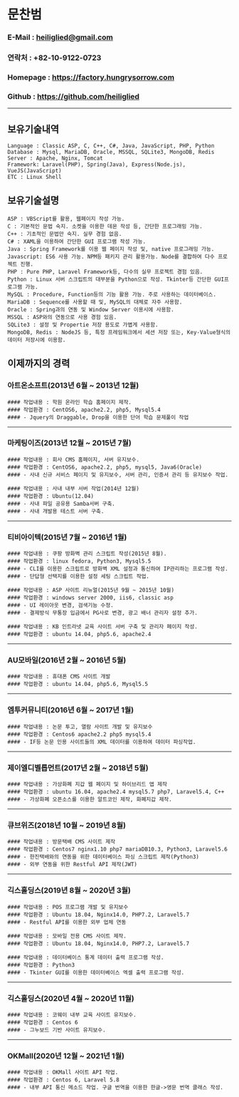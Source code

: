# 문찬범 

### E-Mail : heiliglied@gmail.com 
### 연락처 : +82-10-9122-0723 
### Homepage : https://factory.hungrysorrow.com 
### Github : https://github.com/heiliglied 
---------------------------- 

## 보유기술내역 
```
Language : Classic ASP, C, C++, C#, Java, JavaScript, PHP, Python 
Database : Mysql, MariaDB, Oracle, MSSQL, SQLite3, MongoDB, Redis 
Server : Apache, Nginx, Tomcat 
Framework: Laravel(PHP), Spring(Java), Express(Node.js), VueJS(JavaScript) 
ETC : Linux Shell 
```

## 보유기술설명
``` 
ASP : VBScript를 활용, 웹페이지 작성 가능.
C : 기본적인 문법 숙지. 소켓을 이용한 데몬 작성 등, 간단한 프로그래밍 가능. 
C++ : 기초적인 문법만 숙지. 실무 경험 없음. 
C# : XAML을 이용하여 간단한 GUI 프로그램 작성 가능. 
Java : Spring Framework를 이용 웹 페이지 작성 및, native 프로그래밍 가능. 
Javascript: ES6 사용 가능. NPM등 패키지 관리 활용가능. Node를 결합하여 다수 프로젝트 진행. 
PHP : Pure PHP, Laravel Framework등, 다수의 실무 프로젝트 경험 있음. 
Python : Linux 서버 스크립트의 대부분을 Python으로 작성. Tkinter등 간단한 GUI프로그램 가능. 
MySQL : Procedure, Function등의 기능 활용 가능. 주로 사용하는 데이터베이스.
MariaDB : Sequence를 사용할 때 및, MySQL의 대체로 자주 사용함.
Oracle : Spring과의 연동 및 Window Server 이용시에 사용함. 
MSSQL : ASP와의 연동으로 사용 경험 있음.
SQLite3 : 설정 및 Propertie 저장 용도로 가볍게 사용함.
MongoDB, Redis : NodeJS 등, 특정 프레임워크에서 세션 저장 또는, Key-Value형식의 데이터 저장시에 이용함.
```

## 이제까지의 경력 
### 아트온소프트(2013년 6월 ~ 2013년 12월) 
```
#### 작업내용 : 학원 온라인 학습 홈페이지 제작.
#### 작업환경 : CentOS6, apache2.2, php5, Mysql5.4
#### - Jquery의 Draggable, Drop을 이용한 단어 학습 문제풀이 작업
```
------------------------------------------------------
### 마케팅이즈(2013년 12월 ~ 2015년 7월)
```
#### 작업내용 : 회사 CMS 홈페이지, 서버 유지보수.
#### 작업환경 : CentOS6, apache2.2, php5, mysql5, Java6(Oracle)
#### - 사내 신규 서비스 페이지 및 유지보수, 서버 관리, 인증서 관리 등 유지보수 작업.
```
```
#### 작업내용 : 사내 내부 서버 작업(2014년 12월)
#### 작업환경 : Ubuntu(12.04)
#### - 사내 파일 공유용 Samba서버 구축.
#### - 사내 개발용 테스트 서버 구축.
```
------------------------------------------------------
### 티비아이텍(2015년 7월 ~ 2016년 1월)
```
#### 작업내용 : 쿠팡 방화벽 관리 스크립트 작성(2015년 8월).
#### 작업환경 : linux fedora, Python3, Mysql5.5
#### - CLI를 이용한 스크립트로 방화벽 XML 설정과 통신하여 IP관리하는 프로그램 작성.
#### - 단답형 선택지를 이용한 설정 세팅 스크립트 작업.
```
```
#### 작업내용 : ASP 사이트 리뉴얼(2015년 9월 ~ 2015년 10월)
#### 작업환경 : windows server 2000, iis6, classic asp
#### - UI 레이아웃 변경, 검색기능 수정.
#### - 결제방식 무통장 입금에서 PG사로 변경, 광고 배너 관리자 설정 추가.
```
```
#### 작업내용 : KB 인트라넷 교육 사이트 서버 구축 및 관리자 페이지 작성.
#### 작업환경 : ubuntu 14.04, php5.6, apache2.4
```
------------------------------------------------------
### AU모바일(2016년 2월 ~ 2016년 5월)
```
#### 작업내용 : 휴대폰 CMS 사이트 개발
#### 작업환경 : ubuntu 14.04, php5.6, Mysql5.5
```
------------------------------------------------------
### 엠투커뮤니티(2016년 6월 ~ 2017년 1월)
```
#### 작업내용 : 논문 투고, 열람 사이트 개발 및 유지보수
#### 작업환경 : Centos6 apache2.2 php5 mysql5.4
#### - IF등 논문 인용 사이트들의 XML 데이터를 이용하여 데이터 파싱작업.
```
------------------------------------------------------
### 제이엘디벨롭먼트(2017년 2월 ~ 2018년 5월)
```
#### 작업내용 : 가상화폐 지갑 웹 페이지 및 하이브리드 앱 제작
#### 작업환경 : ubuntu 16.04, apache2.4 mysql5.7 php7, Laravel5.4, C++
#### - 가상화폐 오픈소스를 이용한 알트코인 제작, 화폐지갑 제작.
```
------------------------------------------------------
### 큐브위즈(2018년 10월 ~ 2019년 8월)
```
#### 작업내용 : 방문택배 CMS 사이트 제작
#### 작업환경 : Centos7 nginx1.10 php7 mariaDB10.3, Python3, Laravel5.6
#### - 한진택배와의 연동을 위한 데이터베이스 파싱 스크립트 제작(Python3)
#### - 외부 연동을 위한 Restful API 제작(JWT)
```
------------------------------------------------------
### 긱스홀딩스(2019년 8월 ~ 2020년 3월)
```
#### 작업내용 : POS 프로그램 개발 및 유지보수
#### 작업환경 : Ubuntu 18.04, Nginx14.0, PHP7.2, Laravel5.7
#### - Restful API를 이용한 외부 업체 연동
```
```
#### 작업내용 : 모바일 전용 CMS 사이트 제작.
#### 작업환경 : Ubuntu 18.04, Nginx14.0, PHP7.2, Laravel5.7
```
```
#### 작업내용 : 데이터베이스 통계 데이터 출력 프로그램 작성.
#### 작업환경 : Python3
#### - Tkinter GUI를 이용한 데이터베이스 엑셀 출력 프로그램 작성.
```
------------------------------------------------------
### 긱스홀딩스(2020년 4월 ~ 2020년 11월)
```
#### 작업내용 : 코웨이 내부 교육 사이트 유지보수.
#### 작업환경 : Centos 6
#### - 그누보드 기반 사이트 유지보수.
```
------------------------------------------------------
### OKMall(2020년 12월 ~ 2021년 1월)
```
#### 작업내용 : OKMall 사이트 API 작업.
#### 작업환경 : Centos 6, Laravel 5.8
#### - 내부 API 통신 메소드 작업. 구글 번역을 이용한 한글->영문 번역 클래스 작성.
```
